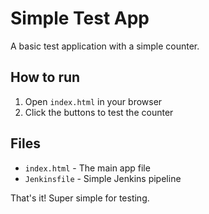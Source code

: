 # Simple Test App

A basic test application with a simple counter.

## How to run

1. Open `index.html` in your browser
2. Click the buttons to test the counter

## Files

- `index.html` - The main app file
- `Jenkinsfile` - Simple Jenkins pipeline

That's it! Super simple for testing.
